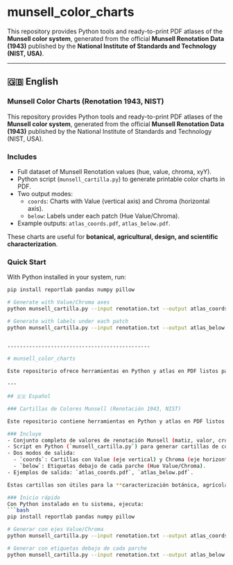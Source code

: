# munsell_color_charts

This repository provides Python tools and ready-to-print PDF atlases of the **Munsell color system**, generated from the official **Munsell Renotation Data (1943)** published by the **National Institute of Standards and Technology (NIST, USA)**.

---

## 🇬🇧 English

### Munsell Color Charts (Renotation 1943, NIST)

This repository provides Python tools and ready-to-print PDF atlases of the **Munsell color system**, generated from the official **Munsell Renotation Data (1943)** published by the National Institute of Standards and Technology (NIST, USA).

### Includes
- Full dataset of Munsell Renotation values (hue, value, chroma, xyY).  
- Python script (`munsell_cartilla.py`) to generate printable color charts in PDF.  
- Two output modes:
  - `coords`: Charts with Value (vertical axis) and Chroma (horizontal axis).  
  - `below`: Labels under each patch (Hue Value/Chroma).  
- Example outputs: `atlas_coords.pdf`, `atlas_below.pdf`.  

These charts are useful for **botanical, agricultural, design, and scientific characterization**.

### Quick Start
With Python installed in your system, run:
```bash
pip install reportlab pandas numpy pillow

# Generate with Value/Chroma axes
python munsell_cartilla.py --input renotation.txt --output atlas_coords.pdf --label-position coords

# Generate with labels under each patch
python munsell_cartilla.py --input renotation.txt --output atlas_below.pdf --label-position below


----------------------------------------------

# munsell_color_charts

Este repositorio ofrece herramientas en Python y atlas en PDF listos para imprimir del **sistema de colores Munsell**, generados a partir de los datos oficiales de la **Renotación de Munsell (1943)** publicados por el **National Institute of Standards and Technology (NIST, EE.UU.)**.

---

## 🇪🇸 Español

### Cartillas de Colores Munsell (Renotación 1943, NIST)

Este repositorio contiene herramientas en Python y atlas en PDF listos para imprimir del **sistema de colores Munsell**, generados a partir de la **Renotación de Munsell (1943)** publicada por el *National Institute of Standards and Technology (NIST, EE.UU.)*.

### Incluye
- Conjunto completo de valores de renotación Munsell (matiz, valor, croma, xyY).  
- Script en Python (`munsell_cartilla.py`) para generar cartillas de colores imprimibles en PDF.  
- Dos modos de salida:
  - `coords`: Cartillas con Value (eje vertical) y Chroma (eje horizontal).  
  - `below`: Etiquetas debajo de cada parche (Hue Value/Chroma).  
- Ejemplos de salida: `atlas_coords.pdf`, `atlas_below.pdf`.  

Estas cartillas son útiles para la **caracterización botánica, agrícola, de diseño y científica**.

### Inicio rápido
Con Python instalado en tu sistema, ejecuta:
```bash
pip install reportlab pandas numpy pillow

# Generar con ejes Value/Chroma
python munsell_cartilla.py --input renotation.txt --output atlas_coords.pdf --label-position coords

# Generar con etiquetas debajo de cada parche
python munsell_cartilla.py --input renotation.txt --output atlas_below.pdf --label-position below
